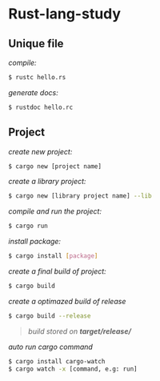 # Rust-lang-study

## Unique file

_compile:_

```bash
$ rustc hello.rs
```

_generate docs:_

```bash
$ rustdoc hello.rc
```

## Project

_create new project:_

```bash
$ cargo new [project name]
```

_create a library project:_

```bash
$ cargo new [library project name] --lib
```

_compile and run the project:_

```bash
$ cargo run
```

_install package:_

```bash
$ cargo install [package]
```

_create a final build of project:_

```bash
$ cargo build
```

_create a optimazed build of release_

```bash
$ cargo build --release
```
> _build stored on **target/release/**_

_auto run cargo command_

```bash
$ cargo install cargo-watch
$ cargo watch -x [command, e.g: run]
```
